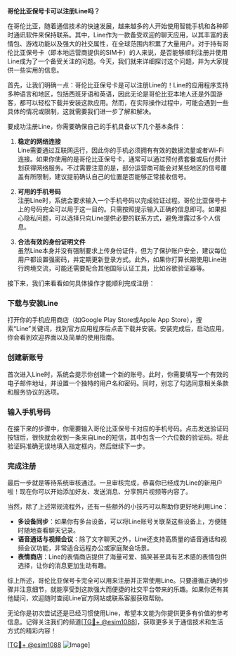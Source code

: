 **哥伦比亚保号卡可以注册Line吗？**

在哥伦比亚，随着通信技术的快速发展，越来越多的人开始使用智能手机和各种即时通讯软件来保持联系。其中，Line作为一款备受欢迎的聊天应用，以其丰富的表情包、游戏功能以及强大的社交属性，在全球范围内积累了大量用户。对于持有哥伦比亚保号卡（即本地运营商提供的SIM卡）的人来说，是否能够顺利注册并使用Line成为了一个备受关注的问题。今天，我们就来详细探讨这个问题，并为大家提供一些实用的信息。

首先，让我们明确一点：哥伦比亚保号卡是可以注册Line的！Line的应用程序支持多种语言和地区，包括西班牙语和英语，因此无论是哥伦比亚本地人还是外国游客，都可以轻松下载并安装这款应用。然而，在实际操作过程中，可能会遇到一些具体的情况或限制，这就需要我们进一步了解和解决。

要成功注册Line，你需要确保自己的手机具备以下几个基本条件：

1. **稳定的网络连接**  
   Line需要通过互联网运行，因此你的手机必须拥有有效的数据流量或者Wi-Fi连接。如果你使用的是哥伦比亚保号卡，通常可以通过预付费套餐或后付费计划获得网络服务。不过需要注意的是，部分运营商可能会对某些地区的信号覆盖有所限制，建议提前确认自己的位置是否能够正常接收信号。

2. **可用的手机号码**  
   注册Line时，系统会要求输入一个手机号码以完成验证过程。哥伦比亚保号卡上的号码完全可以用于这一目的。只需按照提示输入正确的信息即可。如果担心隐私问题，可以选择只向Line提供必要的联系方式，避免泄露过多个人信息。

3. **合法有效的身份证明文件**  
   虽然Line本身并没有强制要求上传身份证件，但为了保护账户安全，建议每位用户都设置强密码，并定期更新登录方式。此外，如果你打算长期使用Line进行跨境交流，可能还需要配合其他国际认证工具，比如谷歌验证器等。

接下来，我们来看看如何具体操作才能顺利完成注册：

### 下载与安装Line

打开你的手机应用商店（如Google Play Store或Apple App Store），搜索“Line”关键词，找到官方应用程序后点击下载并安装。安装完成后，启动应用，你会看到欢迎界面以及简单的使用指南。

### 创建新账号

首次进入Line时，系统会提示你创建一个新的账号。此时，你需要填写一个有效的电子邮件地址，并设置一个独特的用户名和密码。同时，别忘了勾选同意相关条款和服务协议的选项。

### 输入手机号码

在接下来的步骤中，你需要输入哥伦比亚保号卡对应的手机号码。点击发送验证码按钮后，很快就会收到一条来自Line的短信，其中包含一个六位数的验证码。将此验证码准确无误地填入指定框内，然后继续下一步。

### 完成注册

最后一步就是等待系统审核通过。一旦审核完成，恭喜你已经成为Line的新用户啦！现在你可以开始添加好友、发送消息、分享照片视频等内容了。

当然，除了上述常规流程外，还有一些额外的小技巧可以帮助你更好地利用Line：

- **多设备同步**：如果你有多台设备，可以将Line账号关联至这些设备上，方便随时随地查看聊天记录。
- **语音通话与视频会议**：除了文字聊天之外，Line还支持高质量的语音通话和视频会议功能，非常适合远程办公或家庭聚会场景。
- **表情商店**：Line的表情商店提供了海量可爱、搞笑甚至具有艺术感的表情包供选择，让你的消息更加生动有趣。

综上所述，哥伦比亚保号卡完全可以用来注册并正常使用Line。只要遵循正确的步骤并注意细节，就能享受到这款强大而便捷的社交平台带来的乐趣。如果你还有其他疑问，欢迎随时查阅Line官方网站或联系客服获取帮助。

无论你是初次尝试还是已经习惯使用Line，希望本文能为你提供更多有价值的参考信息。记得关注我们的频道[[TG💪+ @esim1088](https://t.me/s/esim1088)]，获取更多关于通信技术和生活方式的精彩内容！

[[TG💪+ @esim1088](https://t.me/s/esim1088) ![Image](https://i.postimg.cc/4NQfJmqS/Snipaste-2025-05-13-00-14-12.png)]